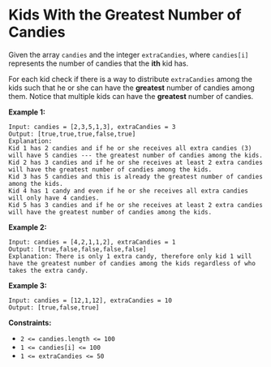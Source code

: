 # Kids With the Greatest Number of Candies

Given the array `candies` and the integer `extraCandies`, where `candies[i]` represents the number of candies that the **ith** kid has.

For each kid check if there is a way to distribute `extraCandies` among the kids such that he or she can have the **greatest** number of candies among them. Notice that multiple kids can have the **greatest** number of candies.


**Example 1:**
```
Input: candies = [2,3,5,1,3], extraCandies = 3
Output: [true,true,true,false,true] 
Explanation: 
Kid 1 has 2 candies and if he or she receives all extra candies (3) will have 5 candies --- the greatest number of candies among the kids. 
Kid 2 has 3 candies and if he or she receives at least 2 extra candies will have the greatest number of candies among the kids. 
Kid 3 has 5 candies and this is already the greatest number of candies among the kids. 
Kid 4 has 1 candy and even if he or she receives all extra candies will only have 4 candies. 
Kid 5 has 3 candies and if he or she receives at least 2 extra candies will have the greatest number of candies among the kids.
```
 
**Example 2:**
```
Input: candies = [4,2,1,1,2], extraCandies = 1
Output: [true,false,false,false,false] 
Explanation: There is only 1 extra candy, therefore only kid 1 will have the greatest number of candies among the kids regardless of who takes the extra candy.
```

**Example 3:**
```
Input: candies = [12,1,12], extraCandies = 10
Output: [true,false,true]
 ```

**Constraints:**
* `2 <= candies.length <= 100`
* `1 <= candies[i] <= 100`
* `1 <= extraCandies <= 50`